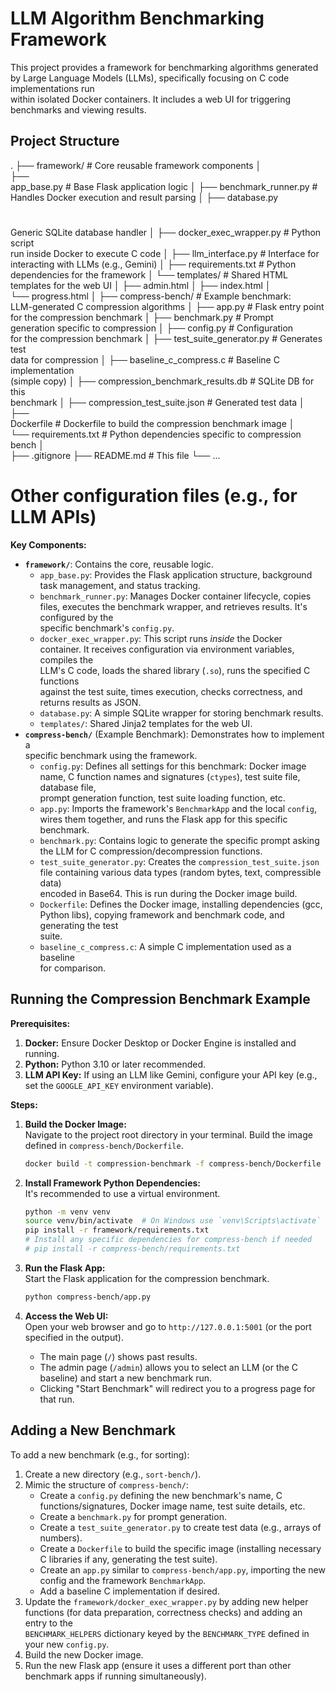 # LLM Algorithm Benchmarking Framework                                          
                                                                                
This project provides a framework for benchmarking algorithms generated by 
Large
Language Models (LLMs), specifically focusing on C code implementations 
run     
within isolated Docker containers. It includes a web UI for triggering          
benchmarks and viewing results.                                                 
                                                                                
## Project Structure                                                            
                                                                                

. ├── framework/              # Core reusable framework components │   
├──      
app_base.py         # Base Flask application logic │   ├── 
benchmark_runner.py #
Handles Docker execution and result parsing │   ├── database.py         
#       
Generic SQLite database handler │   ├── docker_exec_wrapper.py # 
Python script  
run inside Docker to execute C code │   ├── llm_interface.py    # 
Interface for 
interacting with LLMs (e.g., Gemini) │   ├── requirements.txt    # 
Python       
dependencies for the framework │   └── templates/          # Shared 
HTML        
templates for the web UI │       ├── admin.html │       ├── 
index.html │        
└── progress.html │ ├── compress-bench/         # Example 
benchmark:            
LLM-generated C compression algorithms │   ├── app.py              # 
Flask entry
point for the compression benchmark │   ├── benchmark.py        # 
Prompt        
generation specific to compression │   ├── config.py           # 
Configuration  
for the compression benchmark │   ├── test_suite_generator.py # 
Generates test  
data for compression │   ├── baseline_c_compress.c # Baseline C 
implementation  
(simple copy) │   ├── compression_benchmark_results.db # SQLite DB for 
this     
benchmark │   ├── compression_test_suite.json # Generated test data │   
├──     
Dockerfile          # Dockerfile to build the compression benchmark image 
│     
└── requirements.txt    # Python dependencies specific to compression 
bench │   
├── .gitignore ├── README.md               # This file └── ...                  
# Other configuration files (e.g., for LLM APIs)                                

                                                                                
                                                                                
**Key Components:**                                                             
                                                                                
*   **`framework/`**: Contains the core, reusable logic.                        
    *   `app_base.py`: Provides the Flask application structure, 
background task
management, and status tracking.                                                
    *   `benchmark_runner.py`: Manages Docker container lifecycle, copies 
files,
executes the benchmark wrapper, and retrieves results. It's configured by 
the   
specific benchmark's `config.py`.                                               
    *   `docker_exec_wrapper.py`: This script runs *inside* the Docker          
container. It receives configuration via environment variables, compiles 
the    
LLM's C code, loads the shared library (`.so`), runs the specified C 
functions  
against the test suite, times execution, checks correctness, and returns 
results
as JSON.                                                                        
    *   `database.py`: A simple SQLite wrapper for storing benchmark 
results.   
    *   `templates/`: Shared Jinja2 templates for the web UI.                   
*   **`compress-bench/`** (Example Benchmark): Demonstrates how to 
implement a  
specific benchmark using the framework.                                         
    *   `config.py`: Defines all settings for this benchmark: Docker image 
name,
C function names and signatures (`ctypes`), test suite file, database 
file,     
prompt generation function, test suite loading function, etc.                   
    *   `app.py`: Imports the framework's `BenchmarkApp` and the local 
`config`,
wires them together, and runs the Flask app for this specific benchmark.        
    *   `benchmark.py`: Contains logic to generate the specific prompt 
asking   
the LLM for C compression/decompression functions.                              
    *   `test_suite_generator.py`: Creates the 
`compression_test_suite.json`    
file containing various data types (random bytes, text, compressible data)      
encoded in Base64. This is run during the Docker image build.                   
    *   `Dockerfile`: Defines the Docker image, installing dependencies 
(gcc,   
Python libs), copying framework and benchmark code, and generating the 
test     
suite.                                                                          
    *   `baseline_c_compress.c`: A simple C implementation used as a 
baseline   
for comparison.                                                                 
                                                                                
## Running the Compression Benchmark Example                                    
                                                                                
**Prerequisites:**                                                              
                                                                                
1.  **Docker:** Ensure Docker Desktop or Docker Engine is installed and 
running.
2.  **Python:** Python 3.10 or later recommended.                               
3.  **LLM API Key:** If using an LLM like Gemini, configure your API key 
(e.g., 
set the `GOOGLE_API_KEY` environment variable).                                 
                                                                                
**Steps:**                                                                      
                                                                                
1.  **Build the Docker Image:**                                                 
    Navigate to the project root directory in your terminal. Build the 
image    
defined in `compress-bench/Dockerfile`.                                         
                                                                                
    ```bash                                                                     
    docker build -t compression-benchmark -f compress-bench/Dockerfile .        
    ```                                                                         
                                                                                
2.  **Install Framework Python Dependencies:**                                  
    It's recommended to use a virtual environment.                              
                                                                                
    ```bash                                                                     
    python -m venv venv                                                         
    source venv/bin/activate  # On Windows use `venv\Scripts\activate`          
    pip install -r framework/requirements.txt                                   
    # Install any specific dependencies for compress-bench if needed            
    # pip install -r compress-bench/requirements.txt                            
    ```                                                                         
                                                                                
3.  **Run the Flask App:**                                                      
    Start the Flask application for the compression benchmark.                  
                                                                                
    ```bash                                                                     
    python compress-bench/app.py                                                
    ```                                                                         
                                                                                
4.  **Access the Web UI:**                                                      
    Open your web browser and go to `http://127.0.0.1:5001` (or the port        
specified in the output).                                                       
    *   The main page (`/`) shows past results.                                 
    *   The admin page (`/admin`) allows you to select an LLM (or the C         
baseline) and start a new benchmark run.                                        
    *   Clicking "Start Benchmark" will redirect you to a progress page 
for that
run.                                                                            
                                                                                
## Adding a New Benchmark                                                       
                                                                                
To add a new benchmark (e.g., for sorting):                                     
                                                                                
1.  Create a new directory (e.g., `sort-bench/`).                               
2.  Mimic the structure of `compress-bench/`:                                   
    *   Create a `config.py` defining the new benchmark's name, C               
functions/signatures, Docker image name, test suite details, etc.               
    *   Create a `benchmark.py` for prompt generation.                          
    *   Create a `test_suite_generator.py` to create test data (e.g., 
arrays of 
numbers).                                                                       
    *   Create a `Dockerfile` to build the specific image (installing 
necessary 
C libraries if any, generating the test suite).                                 
    *   Create an `app.py` similar to `compress-bench/app.py`, importing 
the new
config and the framework `BenchmarkApp`.                                        
    *   Add a baseline C implementation if desired.                             
3.  Update the `framework/docker_exec_wrapper.py` by adding new helper 
functions
(for data preparation, correctness checks) and adding an entry to the           
`BENCHMARK_HELPERS` dictionary keyed by the `BENCHMARK_TYPE` defined in 
your new
`config.py`.                                                                    
4.  Build the new Docker image.                                                 
5.  Run the new Flask app (ensure it uses a different port than other 
benchmark 
apps if running simultaneously).
